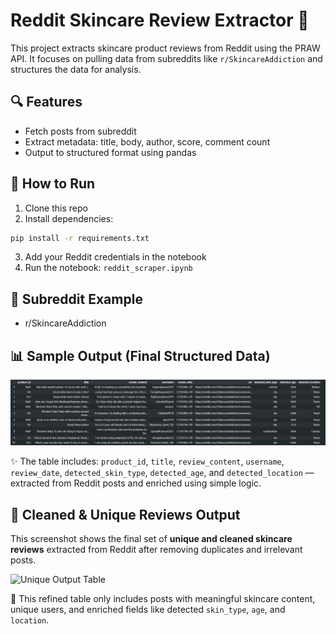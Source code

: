 # Reddit Skincare Review Extractor 🧴

This project extracts skincare product reviews from Reddit using the PRAW API. It focuses on pulling data from subreddits like `r/SkincareAddiction` and structures the data for analysis.

## 🔍 Features

- Fetch posts from subreddit
- Extract metadata: title, body, author, score, comment count
- Output to structured format using pandas

## 🚀 How to Run

1. Clone this repo
2. Install dependencies:

```bash
pip install -r requirements.txt
```

3. Add your Reddit credentials in the notebook
4. Run the notebook: `reddit_scraper.ipynb`


## 📌 Subreddit Example
- r/SkincareAddiction

## 📊 Sample Output (Final Structured Data)

![Final Output Table](final.jpg)

✨ The table includes: `product_id`, `title`, `review_content`, `username`, `review_date`, `detected_skin_type`, `detected_age`, and `detected_location` — extracted from Reddit posts and enriched using simple logic.

## 🧼 Cleaned & Unique Reviews Output

This screenshot shows the final set of **unique and cleaned skincare reviews** extracted from Reddit after removing duplicates and irrelevant posts.

![Unique Output Table](/unique.png)

📌 This refined table only includes posts with meaningful skincare content, unique users, and enriched fields like detected `skin_type`, `age`, and `location`.

